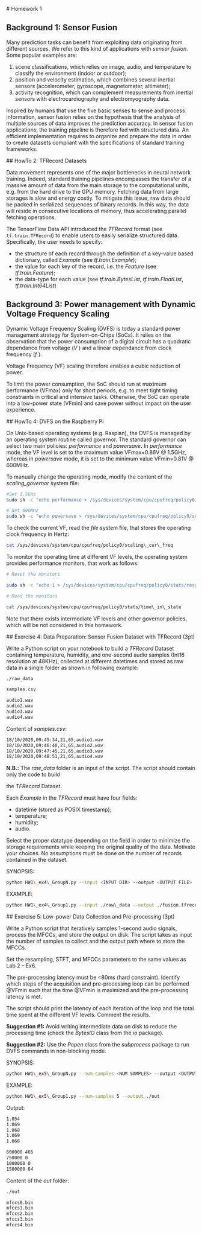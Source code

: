 ﻿# Homework 1

## Background 1: Sensor Fusion

Many prediction tasks can benefit from exploiting data originating from different sources. We refer to this kind of applications with *sensor fusion*. Some popular examples are: 
1. scene classifications, which relies on image, audio, and temperature to classify the environment (indoor or outdoor); 
2. position and velocity estimation, which combines several inertial sensors (accelerometer, gyroscope, magnetometer, altimeter); 
3. activity recognition, which can complement measurements from inertial sensors with electrocardiography and electromyography data. 

Inspired by humans that use the five basic senses to sense and process information, sensor fusion relies on the hypothesis that the analysis of multiple sources of data improves the prediction accuracy. In sensor fusion applications, the training pipeline is therefore fed with structured data. An efficient
implementation requires to organize and prepare the data in order to create datasets compliant with the specifications of standard training frameworks.

## HowTo 2: TFRecord Datasets

Data movement represents one of the major bottlenecks in neural network training. Indeed, standard training pipelines encompasses the transfer of a massive amount of data from the main storage to the computational units, e.g. from the hard drive to the GPU memory. Fetching data from large storages is slow and energy costly. To mitigate this issue, raw data should be packed in serialized sequences of binary records. In this way, the data will reside in consecutive locations of memory, thus accelerating parallel fetching operations.


The TensorFlow Data API introduced the *TFRecord* format (see `tf.train.TFRecord`) to enable users to easily serialize structured data. Specifically, the user needs to specify:

- the structure of each record through the definition of a key-value based dictionary, called *Example* (see *tf.train.Example*);
- the value for each key of the record, i.e. the *Feature* (see *tf.train.Feature*);
- the data-type for each value (see *tf.train.BytesList*, *tf.train.FloatList*, *tf.train.Int64List*)



## Background 3: Power management with Dynamic Voltage Frequency Scaling

Dynamic Voltage Frequency Scaling (DVFS) is today a standard power management strategy for System-on-Chips (SoCs). It relies on the observation that the power consumption of a digital circuit has a quadratic dependance from voltage (*V* ) and a linear dependance from clock frequency (*f* ).

Voltage Frequency (VF) scaling therefore enables a cubic reduction of power.

To limit the power consumption, the SoC should run at maximum performance (VFmax) only for short periods, e.g. to meet tight timing constraints in critical and intensive tasks. Otherwise, the SoC can operate into a low-power state (VFmin) and save power without impact on the user experience.


## HowTo 4: DVFS on the Raspberry Pi

On Unix-based operating systems (e.g. Raspian), the DVFS is managed by an operating system routine called governor. The standard governor can select two main policies: *performance* and *powersave*. In *performance* mode, the VF level is set to the maximum value VFmax=0.86V @ 1.5GHz, whereas in *powersave* mode, it is set to the minimum value VFmin=0.81V @ 600MHz.

To manually change the operating mode, modify the content of the *scaling\_governor* system file:


```bash
#Set 1.5GHz
sudo sh -c "echo performance > /sys/devices/system/cpu/cpufreq/policy0/scaling\_governor"

# Set 600MHz
sudo sh -c "echo powersave > /sys/devices/system/cpu/cpufreq/policy0/scaling\_governor"
```
To check the current VF, read the *file* system file, that stores the operating clock frequency in Hertz:
```bash
cat /sys/devices/system/cpu/cpufreq/policy0/scaling\_cur\_freq
```
To monitor the operating time at different VF levels, the operating system provides performance monitors, that work as follows:
```bash
# Reset the monitors

sudo sh -c "echo 1 > /sys/devices/system/cpu/cpufreq/policy0/stats/reset"

# Read the monitors

cat /sys/devices/system/cpu/cpufreq/policy0/stats/time\_in\_state
```
Note that there exists intermediate VF levels and other governor policies, which will be not considered in this homework.

## Exercise 4: Data Preparation: Sensor Fusion Dataset with TFRecord (3pt)

Write a Python script on your notebook to build a *TFRecord* Dataset containing temperature, humidity, and one-second audio samples (Int16 resolution at 48KHz), collected at different datetimes and stored as raw data in a single folder as shown in following example:
```bash
./raw_data

samples.csv

audio1.wav
audio2.wav
audio3.wav
audio4.wav
```

Content of *samples.csv*:

```bash
18/10/2020,09:45:34,21,65,audio1.wav
18/10/2020,09:46:40,21,65,audio2.wav
18/10/2020,09:47:45,21,65,audio3.wav
18/10/2020,09:48:51,21,65,audio4.wav
```
**N.B.:** The *raw\_data* folder is an input of the script. The script should contain only the code to build

the *TFRecord* Dataset.

Each *Example* in the *TFRecord* must have four fields:
- datetime (stored as POSIX timestamp);
- temperature;
- humidity;
- audio.

Select the proper datatype depending on the field in order to minimize the storage requirements while keeping the original quality of the data. Motivate your choices. No assumptions must be done on the number of records contained in the dataset.

SYNOPSIS:
```bash
python HW1\_ex4\_GroupN.py --input <INPUT DIR> --output <OUTPUT FILE>
```
EXAMPLE:
```bash
python HW1\_ex4\_Group1.py --input ./raw\_data --output ./fusion.tfrecord
```
## Exercise 5: Low-power Data Collection and Pre-processing (3pt)

Write a Python script that iteratively samples 1-second audio signals, process the MFCCs, and store the output on disk. The script takes as input the number of samples to collect and the output path where to store the MFCCs.

Set the resampling, STFT, and MFCCs parameters to the same values as Lab 2 – Ex6.

The pre-processing latency must be <80ms (hard constraint). Identify which steps of the acquisition and pre-processing loop can be performed @VFmin such that the time @VFmin is maximized and the pre-processing latency is met.

The script should print the latency of each iteration of the loop and the total time spent at the different VF levels. Comment the results.

**Suggestion #1:** Avoid writing intermediate data on disk to reduce the processing time (check the *BytesIO* class from the *io* package).

**Suggestion #2:** Use the *Popen* class from the *subprocess* package to run DVFS commands in non-blocking mode.


SYNOPSIS:
```bash
python HW1\_ex5\_GroupN.py --num-samples <NUM SAMPLES> --output <OUTPUT>
```
EXAMPLE:
```bash
python HW1\_ex5\_Group1.py --num-samples 5 --output ./out
```
Output:

```bash
1.054
1.069
1.068
1.069
1.068

600000 465
750000 0
1000000 0
1500000 64
```
Content of the *out* folder:
```bash
./out

mfccs0.bin
mfccs1.bin
mfccs2.bin
mfccs3.bin
mfccs4.bin
```
